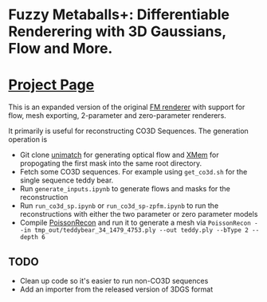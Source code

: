 # Fuzzy Metaballs+: Differentiable Renderering with 3D Gaussians, Flow and More. 
# [Project Page](https://leonidk.github.io/fmb-plus/)
This is an expanded version of the original [FM renderer](https://leonidk.github.io/fuzzy-metaballs/) with support for flow, mesh exporting, 2-parameter and zero-parameter renderers. 

It primarily is useful for reconstructing CO3D Sequences. The generation operation is

* Git clone [unimatch](https://github.com/autonomousvision/unimatch) for generating optical flow and  [XMem](https://github.com/hkchengrex/XMem) for propogating the first mask into the same root directory.
* Fetch some CO3D sequences. For example using `get_co3d.sh` for the single sequence teddy bear. 
* Run `generate_inputs.ipynb` to generate flows and masks for the reconstruction
* Run `run_co3d_sp.ipynb` or `run_co3d_sp-zpfm.ipynb` to run the reconstructions with either the two parameter or zero parameter models
* Compile [PoissonRecon](https://github.com/mkazhdan/PoissonRecon) and run it to generate a mesh via `PoissonRecon --in tmp_out/teddybear_34_1479_4753.ply --out teddy.ply --bType 2 --depth 6`

## TODO

* Clean up code so it's easier to run non-CO3D sequences
* Add an importer from the released version of 3DGS format